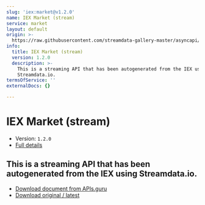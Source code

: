 ```yaml
---
slug: 'iex:market@v1.2.0'
name: IEX Market (stream)
service: market
layout: default
origin: >-
  https://raw.githubusercontent.com/streamdata-gallery-master/asyncapi/master/_listings/iex/iex-market-stream-async.md
info:
  title: IEX Market (stream)
  version: 1.2.0
  description: >-
    This is a streaming API that has been autogenerated from the IEX using
    Streamdata.io.
termsOfService: ''
externalDocs: {}

---
```

# IEX Market (stream)

* Version: `1.2.0`
* [Full details](../html/iex:market@v1.2.0.html)




## This is a streaming API that has been autogenerated from the IEX using Streamdata.io.



* [Download document from APIs.guru](https://raw.githubusercontent.com/APIs-guru/asyncapi-directory/master/docs/APIs/iex%3Amarket%40v1.2.0.yaml)
* [Download original / latest](https://raw.githubusercontent.com/streamdata-gallery-master/asyncapi/master/_listings/iex/iex-market-stream-async.md)

<script type="application/ld+json">
{
  "@context": "http://schema.org/",
  "@type": "WebAPI",
  "description": "This is a streaming API that has been autogenerated from the IEX using Streamdata.io.",
  "documentation": "",

  "name": "IEX Market (stream)"
}
</script>
